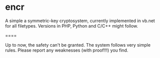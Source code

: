 encr
====

A simple a symmetric-key cryptosystem, currently implemented in vb.net for all filetypes. Versions in PHP, Python and C/C++ might follow. 

====

Up to now, the safety can't be granted. The system follows very simple rules. Please report any weaknesses (with proof!!!) you find.
